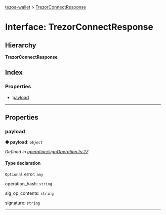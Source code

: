 [tezos-wallet](../README.md) > [TrezorConnectResponse](../interfaces/trezorconnectresponse.md)

# Interface: TrezorConnectResponse

## Hierarchy

**TrezorConnectResponse**

## Index

### Properties

* [payload](trezorconnectresponse.md#payload)

---

## Properties

<a id="payload"></a>

###  payload

**● payload**: *`object`*

*Defined in [operation/signOperation.ts:27](https://github.com/simplestaking/tezos-wallet/blob/8c18c9f/src/operation/signOperation.ts#L27)*

#### Type declaration

`Optional`  error: `any`

 operation_hash: `string`

 sig_op_contents: `string`

 signature: `string`

___

